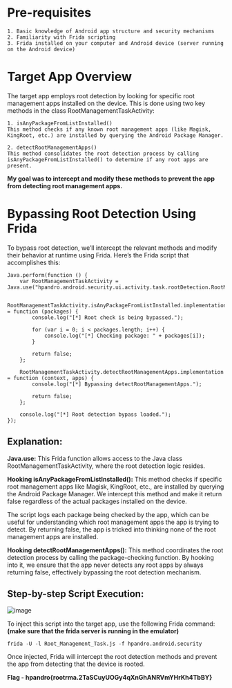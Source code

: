 # Pre-requisites

	1. Basic knowledge of Android app structure and security mechanisms
	2. Familiarity with Frida scripting
	3. Frida installed on your computer and Android device (server running on the Android device)

# Target App Overview

The target app employs root detection by looking for specific root management apps installed on the device. This is done using two key methods in the class RootManagementTaskActivity:

	1. isAnyPackageFromListInstalled()
	This method checks if any known root management apps (like Magisk, KingRoot, etc.) are installed by querying the Android Package Manager.

	2. detectRootManagementApps()
	This method consolidates the root detection process by calling isAnyPackageFromListInstalled() to determine if any root apps are present.

**My goal was to intercept and modify these methods to prevent the app from detecting root management apps.**

# Bypassing Root Detection Using Frida

To bypass root detection, we’ll intercept the relevant methods and modify their behavior at runtime using Frida. Here’s the Frida script that accomplishes this:

```
Java.perform(function () {
    var RootManagementTaskActivity = Java.use("hpandro.android.security.ui.activity.task.rootDetection.RootManagementTaskActivity");

    RootManagementTaskActivity.isAnyPackageFromListInstalled.implementation = function (packages) {
        console.log("[*] Root check is being bypassed.");

        for (var i = 0; i < packages.length; i++) {
            console.log("[*] Checking package: " + packages[i]);
        }

        return false;
    };

    RootManagementTaskActivity.detectRootManagementApps.implementation = function (context, apps) {
        console.log("[*] Bypassing detectRootManagementApps.");
        
        return false;
    };

    console.log("[*] Root detection bypass loaded.");
});

```
## Explanation:

**Java.use:** This Frida function allows access to the Java class RootManagementTaskActivity, where the root detection logic resides.

**Hooking isAnyPackageFromListInstalled():** This method checks if specific root management apps like Magisk, KingRoot, etc., are installed by querying the Android Package Manager. We intercept this method and make it return false regardless of the actual packages installed on the device.

The script logs each package being checked by the app, which can be useful for understanding which root management apps the app is trying to detect.
By returning false, the app is tricked into thinking none of the root management apps are installed.

**Hooking detectRootManagementApps():** This method coordinates the root detection process by calling the package-checking function. By hooking into it, we ensure that the app never detects any root apps by always returning false, effectively bypassing the root detection mechanism.

## Step-by-step Script Execution:

![image](https://github.com/user-attachments/assets/94319499-cb85-4794-ad07-6c2e0889020a)

To inject this script into the target app, use the following Frida command: **(make sure that the frida server is running in the emulator)**

```
frida -U -l Root_Management_Task.js -f hpandro.android.security 
```
Once injected, Frida will intercept the root detection methods and prevent the app from detecting that the device is rooted.



**Flag - hpandro{rootrma.2TaSCuyUOGy4qXnGhANRVmYHrKh4TbBY}**
